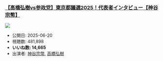 ### [【高橋弘樹vs参政党】東京都議選2025！代表者インタビュー【神谷宗幣】](https://www.youtube.com/watch?v=u1vR6NcU6ys)
[![](https://img.youtube.com/vi/u1vR6NcU6ys/sddefault.jpg)](https://www.youtube.com/watch?v=u1vR6NcU6ys)
-   公開日: 2025-06-20
-   視聴数: 481,898
-   **いいね数: 14,665**
-   出演者: [神谷宗幣](/rehacq_fan/people/神谷宗幣 "wikilink"), [高橋弘樹](/rehacq_fan/people/高橋弘樹 "wikilink")
